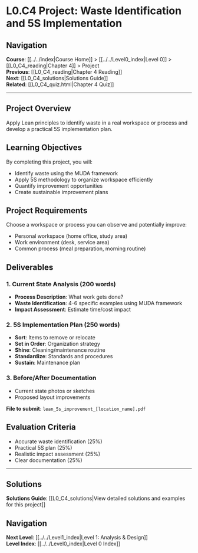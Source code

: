 # L0.C4 Project: Waste Identification and 5S Implementation

## Navigation
**Course**: [[../../index|Course Home]] > [[../../Level0_index|Level 0]] > [[L0_C4_reading|Chapter 4]] > Project  
**Previous**: [[L0_C4_reading|Chapter 4 Reading]]  
**Next**: [[L0_C4_solutions|Solutions Guide]]  
**Related**: [[L0_C4_quiz.html|Chapter 4 Quiz]]

---

## Project Overview

Apply Lean principles to identify waste in a real workspace or process and develop a practical 5S implementation plan.

## Learning Objectives

By completing this project, you will:
- Identify waste using the MUDA framework
- Apply 5S methodology to organize workspace efficiently
- Quantify improvement opportunities
- Create sustainable improvement plans

## Project Requirements

Choose a workspace or process you can observe and potentially improve:
- Personal workspace (home office, study area)
- Work environment (desk, service area)
- Common process (meal preparation, morning routine)

## Deliverables

### 1. Current State Analysis (200 words)
- **Process Description**: What work gets done?
- **Waste Identification**: 4-6 specific examples using MUDA framework
- **Impact Assessment**: Estimate time/cost impact

### 2. 5S Implementation Plan (250 words)
- **Sort**: Items to remove or relocate
- **Set in Order**: Organization strategy
- **Shine**: Cleaning/maintenance routine
- **Standardize**: Standards and procedures
- **Sustain**: Maintenance plan

### 3. Before/After Documentation
- Current state photos or sketches
- Proposed layout improvements

**File to submit**: `lean_5s_improvement_[location_name].pdf`

## Evaluation Criteria
- Accurate waste identification (25%)
- Practical 5S plan (25%)
- Realistic impact assessment (25%)
- Clear documentation (25%)

---

## Solutions
**Solutions Guide**: [[L0_C4_solutions|View detailed solutions and examples for this project]]  

## Navigation
**Next Level**: [[../../Level1_index|Level 1: Analysis & Design]]  
**Level Index**: [[../../Level0_index|Level 0 Index]]